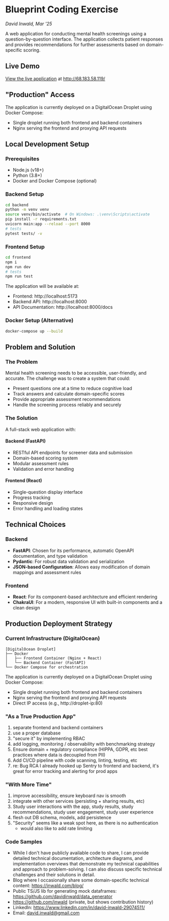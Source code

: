 # Blueprint Coding Exercise

_David Inwald, Mar '25_

A web application for conducting mental health screenings using a question-by-question interface. The application collects patient responses and provides recommendations for further assessments based on domain-specific scoring.

## Live Demo

[View the live application](http://68.183.58.119/) at http://68.183.58.119/

## "Production" Access

The application is currently deployed on a DigitalOcean Droplet using Docker Compose:

- Single droplet running both frontend and backend containers
- Nginx serving the frontend and proxying API requests

## Local Development Setup

### Prerequisites

- Node.js (v18+)
- Python (3.8+)
- Docker and Docker Compose (optional)

### Backend Setup

```bash
cd backend
python -m venv venv
source venv/bin/activate  # On Windows: .\venv\Scripts\activate
pip install -r requirements.txt
uvicorn main:app --reload --port 8000
# tests
pytest tests/ -v
```

### Frontend Setup

```bash
cd frontend
npm i
npm run dev
# tests
npm run test
```

The application will be available at:

- Frontend: http://localhost:5173
- Backend API: http://localhost:8000
- API Documentation: http://localhost:8000/docs

### Docker Setup (Alternative)

```bash
docker-compose up --build
```

## Problem and Solution

### The Problem

Mental health screening needs to be accessible, user-friendly, and accurate. The challenge was to create a system that could:

- Present questions one at a time to reduce cognitive load
- Track answers and calculate domain-specific scores
- Provide appropriate assessment recommendations
- Handle the screening process reliably and securely

### The Solution

A full-stack web application with:

#### Backend (FastAPI)

- RESTful API endpoints for screener data and submission
- Domain-based scoring system
- Modular assessment rules
- Validation and error handling

#### Frontend (React)

- Single-question display interface
- Progress tracking
- Responsive design
- Error handling and loading states

## Technical Choices

### Backend

- **FastAPI**: Chosen for its performance, automatic OpenAPI documentation, and type validation
- **Pydantic**: For robust data validation and serialization
- **JSON-based Configuration**: Allows easy modification of domain mappings and assessment rules

### Frontend

- **React**: For its component-based architecture and efficient rendering
- **ChakraUI**: For a modern, responsive UI with built-in components and a clean design

## Production Deployment Strategy

### Current Infrastructure (DigitalOcean)

```
[DigitalOcean Droplet]
├── Docker
│   ├── Frontend Container (Nginx + React)
│   └── Backend Container (FastAPI)
└── Docker Compose for orchestration
```

The application is currently deployed on a DigitalOcean Droplet using Docker Compose:

- Single droplet running both frontend and backend containers
- Nginx serving the frontend and proxying API requests
- Direct IP access (e.g., http://droplet-ip:80)

### "As a True Production App"

1. separate frontend and backend containers
2. use a proper database
3. "secure it" by implementing RBAC
4. add logging, monitoring / observability with benchmarking strategy
5. Ensure domain + regulatory compliance (HIPPA, GDPR, etc best practices where data is decoupled from PII)
6. Add CI/CD pipeline with code scanning, linting, testing, etc
7. re: Bug RCA I already hooked up Sentry to frontend and backend, it's great for error tracking and alerting for prod apps

### "With More Time"

1. improve accessibility, ensure keyboard nav is smooth
2. integrate with other services (persisting + sharing results, etc)
3. Study user interactions with the app, study results, study recommendations, study user engagement, study user experience
4. flesh out DB schema, models, add persistence
5. "Security" seems like a weak spot here, as there is no authentication
   - would also like to add rate limiting

### Code Samples

- While I don't have publicly available code to share, I can provide detailed technical documentation, architecture diagrams, and implementation overviews that demonstrate my technical capabilities and approach to problem-solving. I can also discuss specific technical challenges and their solutions in detail.
- Blog where I occasionally share some domain-specific technical content: https://inwald.com/blog/
- Public TS/JS lib for generating mock dataframes: https://github.com/davidinwald/data_generator
- https://github.com/inwald (private, but shows contribution history)
- LinkedIn: https://www.linkedin.com/in/david-inwald-29074511/
- Email: david.inwald@gmail.com

